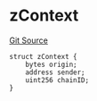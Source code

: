 # zContext
[Git Source](https://github.com/zeta-chain/protocol-contracts/blob/main/v2/contracts/zevm/interfaces/UniversalContract.sol)


```solidity
struct zContext {
    bytes origin;
    address sender;
    uint256 chainID;
}
```

